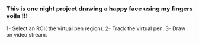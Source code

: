 ### This is one night project drawing a happy face using my fingers voila !!!

1- Select an ROI( the virtual pen region).
2- Track the virtual pen. 
3- Draw on video stream.